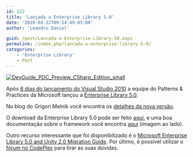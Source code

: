 ```yaml
---
id: 122
title: 'Lançada a Enterprise Library 5.0'
date: '2010-04-22T09:54:49-03:00'
author: 'Leandro Daniel'

guid: /post/Lancada-a-Enterprise-Library-50.aspx
permalink: /index.php/lancada-a-enterprise-library-5-0/
categories:
    - 'Enterprise Library'
    - Post
---
```


[![DevGuide_PDC_Preview_CSharp_Edition_small](http://leandrodaniel.com/pics/DevGuide_PDC_Preview_CSharp_Edition_small_1.png "DevGuide_PDC_Preview_CSharp_Edition_small")](http://entlib.codeplex.com/wikipage?title=EntLib5%20Developer%20Notes)

Após [8 dias do lançamento do Visual Studio 2010](http://www.leandrodaniel.com/post/Visual-Studio-2010-lancado) a equipe do Patterns &amp; Practices da Microsoft lançou a [Enterprise Library 5.0](http://entlib.codeplex.com/).

No blog do Grigori Melnik você encontra os [detalhes da nova versão](http://blogs.msdn.com/agile/archive/2010/04/20/microsoft-enterprise-library-5-0-released).

O download da Enterprise Library 5.0 pode ser feito [aqui](http://entlib.codeplex.com/releases/view/43135), e uma boa documentação sobre o framework você encontra [aqui](http://entlib.codeplex.com/wikipage?title=EntLib5%20Developer%20Notes) (imagem ao lado).

Outro recurso interessante que foi disponibilizado é o [Microsoft Enterprise Library 5.0 and Unity 2.0 Migration Guide](http://entlib.codeplex.com/wikipage?title=EntLib5MigrationGuide). Por último, é possível utilizar o [fórum no CodePlex](http://entlib.codeplex.com/Thread/List) para tirar as suas dúvidas.